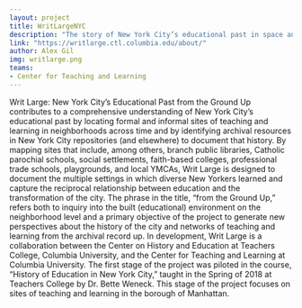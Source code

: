 ```yaml
---
layout: project
title: WritLargeNYC
description: "The story of New York City’s educational past in space and time."
link: "https://writlarge.ctl.columbia.edu/about/"
author: Alex Gil
img: writlarge.png
teams:
- Center for Teaching and Learning
---
```


Writ Large: New York City’s Educational Past from the Ground Up contributes to a comprehensive understanding of New York City’s educational past by locating formal and informal sites of teaching and learning in neighborhoods across time and by identifying archival resources in New York City repositories (and elsewhere) to document that history. By mapping sites that include, among others, branch public libraries, Catholic parochial schools, social settlements, faith-based colleges, professional trade schools, playgrounds, and local YMCAs, Writ Large is designed to document the multiple settings in which diverse New Yorkers learned and capture the reciprocal relationship between education and the transformation of the city. The phrase in the title, “from the Ground Up,” refers both to inquiry into the built (educational) environment on the neighborhood level and a primary objective of the project to generate new perspectives about the history of the city and networks of teaching and learning from the archival record up. In development, Writ Large is a collaboration between the Center on History and Education at Teachers College, Columbia University, and the Center for Teaching and Learning at Columbia University. The first stage of the project was piloted in the course, “History of Education in New York City,” taught in the Spring of 2018 at Teachers College by Dr. Bette Weneck. This stage of the project focuses on sites of teaching and learning in the borough of Manhattan. 
